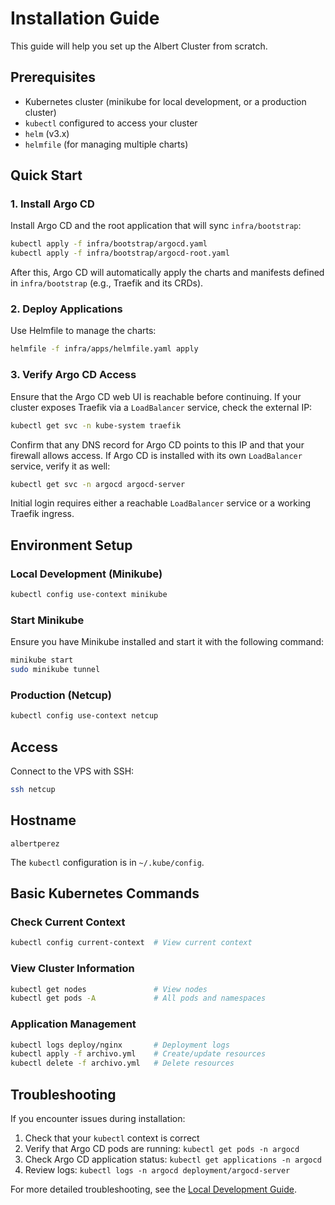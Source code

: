# Installation Guide

This guide will help you set up the Albert Cluster from scratch.

## Prerequisites

- Kubernetes cluster (minikube for local development, or a production cluster)
- `kubectl` configured to access your cluster
- `helm` (v3.x)
- `helmfile` (for managing multiple charts)

## Quick Start

### 1. Install Argo CD

Install Argo CD and the root application that will sync `infra/bootstrap`:

```bash
kubectl apply -f infra/bootstrap/argocd.yaml
kubectl apply -f infra/bootstrap/argocd-root.yaml
```

After this, Argo CD will automatically apply the charts and manifests defined in `infra/bootstrap` (e.g., Traefik and its CRDs).

### 2. Deploy Applications

Use Helmfile to manage the charts:

```bash
helmfile -f infra/apps/helmfile.yaml apply
```

### 3. Verify Argo CD Access

Ensure that the Argo CD web UI is reachable before continuing. If your cluster
exposes Traefik via a `LoadBalancer` service, check the external IP:

```bash
kubectl get svc -n kube-system traefik
```

Confirm that any DNS record for Argo CD points to this IP and that your
firewall allows access. If Argo CD is installed with its own `LoadBalancer`
service, verify it as well:

```bash
kubectl get svc -n argocd argocd-server
```

Initial login requires either a reachable `LoadBalancer` service or a working
Traefik ingress.

## Environment Setup

### Local Development (Minikube)

```bash
kubectl config use-context minikube
```
### Start Minikube

Ensure you have Minikube installed and start it with the following command:
```bash
minikube start
sudo minikube tunnel
```

### Production (Netcup)

```bash
kubectl config use-context netcup
```

## Access

Connect to the VPS with SSH:

```bash
ssh netcup
```

## Hostname
`albertperez`

The `kubectl` configuration is in `~/.kube/config`.

## Basic Kubernetes Commands

### Check Current Context
```bash
kubectl config current-context  # View current context
```

### View Cluster Information
```bash
kubectl get nodes               # View nodes
kubectl get pods -A             # All pods and namespaces
```

### Application Management
```bash
kubectl logs deploy/nginx       # Deployment logs
kubectl apply -f archivo.yml    # Create/update resources
kubectl delete -f archivo.yml   # Delete resources
```

## Troubleshooting

If you encounter issues during installation:

1. Check that your `kubectl` context is correct
2. Verify that Argo CD pods are running: `kubectl get pods -n argocd`
3. Check Argo CD application status: `kubectl get applications -n argocd`
4. Review logs: `kubectl logs -n argocd deployment/argocd-server`

For more detailed troubleshooting, see the [Local Development Guide](minikube-local.md). 